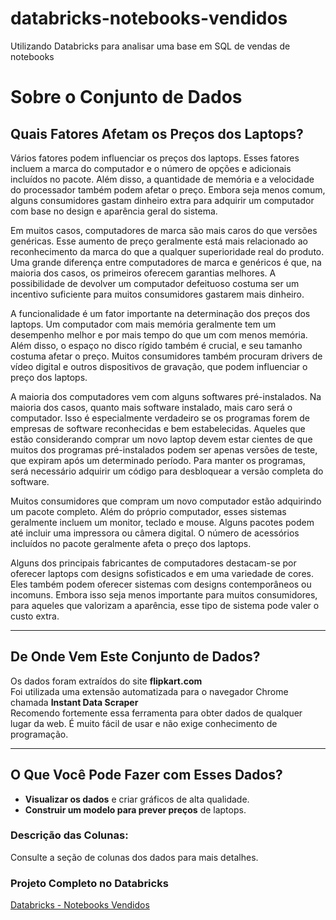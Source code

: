 # databricks-notebooks-vendidos
Utilizando Databricks para analisar uma base em SQL de vendas de notebooks
# Sobre o Conjunto de Dados

## Quais Fatores Afetam os Preços dos Laptops?

Vários fatores podem influenciar os preços dos laptops. Esses fatores incluem a marca do computador e o número de opções e adicionais incluídos no pacote. Além disso, a quantidade de memória e a velocidade do processador também podem afetar o preço. Embora seja menos comum, alguns consumidores gastam dinheiro extra para adquirir um computador com base no design e aparência geral do sistema.

Em muitos casos, computadores de marca são mais caros do que versões genéricas. Esse aumento de preço geralmente está mais relacionado ao reconhecimento da marca do que a qualquer superioridade real do produto. Uma grande diferença entre computadores de marca e genéricos é que, na maioria dos casos, os primeiros oferecem garantias melhores. A possibilidade de devolver um computador defeituoso costuma ser um incentivo suficiente para muitos consumidores gastarem mais dinheiro.

A funcionalidade é um fator importante na determinação dos preços dos laptops. Um computador com mais memória geralmente tem um desempenho melhor e por mais tempo do que um com menos memória. Além disso, o espaço no disco rígido também é crucial, e seu tamanho costuma afetar o preço. Muitos consumidores também procuram drivers de vídeo digital e outros dispositivos de gravação, que podem influenciar o preço dos laptops.

A maioria dos computadores vem com alguns softwares pré-instalados. Na maioria dos casos, quanto mais software instalado, mais caro será o computador. Isso é especialmente verdadeiro se os programas forem de empresas de software reconhecidas e bem estabelecidas. Aqueles que estão considerando comprar um novo laptop devem estar cientes de que muitos dos programas pré-instalados podem ser apenas versões de teste, que expiram após um determinado período. Para manter os programas, será necessário adquirir um código para desbloquear a versão completa do software.

Muitos consumidores que compram um novo computador estão adquirindo um pacote completo. Além do próprio computador, esses sistemas geralmente incluem um monitor, teclado e mouse. Alguns pacotes podem até incluir uma impressora ou câmera digital. O número de acessórios incluídos no pacote geralmente afeta o preço dos laptops.

Alguns dos principais fabricantes de computadores destacam-se por oferecer laptops com designs sofisticados e em uma variedade de cores. Eles também podem oferecer sistemas com designs contemporâneos ou incomuns. Embora isso seja menos importante para muitos consumidores, para aqueles que valorizam a aparência, esse tipo de sistema pode valer o custo extra.

---

## De Onde Vem Este Conjunto de Dados?

Os dados foram extraídos do site **flipkart.com**  
Foi utilizada uma extensão automatizada para o navegador Chrome chamada **Instant Data Scraper**  
Recomendo fortemente essa ferramenta para obter dados de qualquer lugar da web. É muito fácil de usar e não exige conhecimento de programação.

---

## O Que Você Pode Fazer com Esses Dados?

- **Visualizar os dados** e criar gráficos de alta qualidade.  
- **Construir um modelo para prever preços** de laptops.  

### **Descrição das Colunas:**  
Consulte a seção de colunas dos dados para mais detalhes.

### **Projeto Completo no Databricks**

[Databricks - Notebooks Vendidos](https://databricks-prod-cloudfront.cloud.databricks.com/public/4027ec902e239c93eaaa8714f173bcfc/2327621604893589/4240414870363583/4485174859606838/latest.html)
